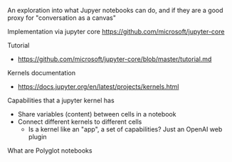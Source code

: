 An exploration into what Jupyer notebooks can do, and if they are a good proxy for "conversation as a canvas"

Implementation via jupyter core
https://github.com/microsoft/jupyter-core

Tutorial
- https://github.com/microsoft/jupyter-core/blob/master/tutorial.md

Kernels documentation
- https://docs.jupyter.org/en/latest/projects/kernels.html

Capabilities that a jupyter kernel has
- Share variables (content) between cells in a notebook
- Connect different kernels to different cells
  - Is a kernel like an "app", a set of capabilities? Just an OpenAI web plugin

What are Polyglot notebooks
